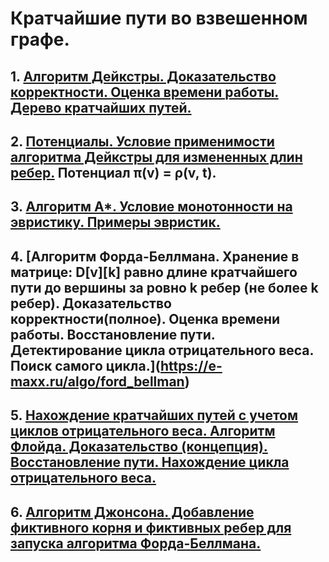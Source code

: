 # Кратчайшие пути во взвешенном графе.
## 1. [Алгоритм Дейкстры. Доказательство корректности. Оценка времени работы.](https://neerc.ifmo.ru/wiki/index.php?title=%D0%90%D0%BB%D0%B3%D0%BE%D1%80%D0%B8%D1%82%D0%BC_%D0%94%D0%B5%D0%B9%D0%BA%D1%81%D1%82%D1%80%D1%8B) [Дерево кратчайших путей.](https://e-maxx.ru/algo/dijkstra)
## 2. [Потенциалы. Условие применимости алгоритма Дейкстры для измененных длин ребер.](https://neerc.ifmo.ru/wiki/index.php?title=%D0%AD%D0%B2%D1%80%D0%B8%D1%81%D1%82%D0%B8%D0%BA%D0%B8_%D0%B4%D0%BB%D1%8F_%D0%BF%D0%BE%D0%B8%D1%81%D0%BA%D0%B0_%D0%BA%D1%80%D0%B0%D1%82%D1%87%D0%B0%D0%B9%D1%88%D0%B8%D1%85_%D0%BF%D1%83%D1%82%D0%B5%D0%B9) Потенциал π(v) = ρ(v, t).
## 3. [Алгоритм A*. Условие монотонности на эвристику. Примеры эвристик.](https://neerc.ifmo.ru/wiki/index.php?title=%D0%90%D0%BB%D0%B3%D0%BE%D1%80%D0%B8%D1%82%D0%BC_A*&mobileaction=toggle_view_mobile)
## 4. [Алгоритм Форда-Беллмана. Хранение в матрице: D\[v]\[k] равно длине кратчайшего пути до вершины за ровно k ребер (не более k ребер). Доказательство корректности(полное). Оценка времени работы. Восстановление пути. Детектирование цикла отрицательного веса. Поиск самого цикла.](https://e-maxx.ru/algo/ford_bellman)
## 5. [Нахождение кратчайших путей с учетом циклов отрицательного веса. Алгоритм Флойда. Доказательство (концепция). Восстановление пути. Нахождение цикла отрицательного веса.](https://e-maxx.ru/algo/floyd_warshall_algorithm)
## 6. [Алгоритм Джонсона. Добавление фиктивного корня и фиктивных ребер для запуска алгоритма Форда-Беллмана.](https://neerc.ifmo.ru/wiki/index.php?title=%D0%90%D0%BB%D0%B3%D0%BE%D1%80%D0%B8%D1%82%D0%BC_%D0%94%D0%B6%D0%BE%D0%BD%D1%81%D0%BE%D0%BD%D0%B0)

